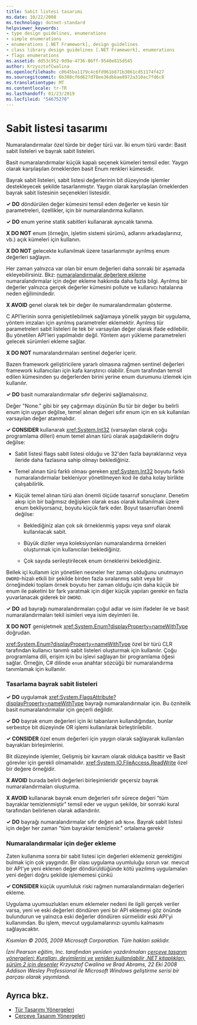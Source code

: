 ```yaml
---
title: Sabit listesi tasarımı
ms.date: 10/22/2008
ms.technology: dotnet-standard
helpviewer_keywords:
- type design guidelines, enumerations
- simple enumerations
- enumerations [.NET Framework], design guidelines
- class library design guidelines [.NET Framework], enumerations
- flags enumerations
ms.assetid: dd53c952-9d9a-4736-86ff-9540e815d545
author: KrzysztofCwalina
ms.openlocfilehash: c0645ba1179c4c6fd961b871b3061cd51174f427
ms.sourcegitcommit: 6b308cf6d627d78ee36dbbae8972a310ac7fd6c8
ms.translationtype: MT
ms.contentlocale: tr-TR
ms.lasthandoff: 01/23/2019
ms.locfileid: "54675270"
---
```

# <a name="enum-design"></a>Sabit listesi tasarımı
Numaralandırmalar özel türde bir değer türü var. İki enum türü vardır: Basit sabit listeleri ve bayrak sabit listeleri.  
  
 Basit numaralandırmalar küçük kapalı seçenek kümeleri temsil eder. Yaygın olarak karşılaşılan örneklerden basit Enum renkleri kümesidir.  
  
 Bayrak sabit listeleri, sabit listesi değerlerinin bit düzeyinde işlemler destekleyecek şekilde tasarlanmıştır. Yaygın olarak karşılaşılan örneklerden bayrak sabit listesinin seçenekleri listesidir.  
  
 **✓ DO** döndürülen değer kümesini temsil eden değerler ve kesin tür parametreleri, özellikler, için bir numaralandırma kullanın.  
  
 **✓ DO** enum yerine statik sabitleri kullanarak ayrıcalık tanıma.  
  
 **X DO NOT** enum (örneğin, işletim sistemi sürümü, adlarını arkadaşlarınız, vb.) açık kümeleri için kullanın.  
  
 **X DO NOT** gelecekte kullanılmak üzere tasarlanmıştır ayrılmış enum değerleri sağlayın.  
  
 Her zaman yalnızca var olan bir enum değerleri daha sonraki bir aşamada ekleyebilirsiniz. Bkz: [numaralandırmalar değerlere ekleme](#add_value) numaralandırmalar için değer ekleme hakkında daha fazla bilgi. Ayrılmış bir değerler yalnızca gerçek değerler kümesini pollute ve kullanıcı hatalarına neden eğilimindedir.  
  
 **X AVOID** genel olarak tek bir değer ile numaralandırmaları gösterme.  
  
 C API'lerinin sonra genişletilebilmek sağlamaya yönelik yaygın bir uygulama, yöntem imzaları için ayrılmış parametreler eklemektir. Ayrılmış tür parametreleri sabit listeleri ile tek bir varsayılan değer olarak ifade edilebilir. Bu yönetilen API'leri yapılmalıdır değil. Yöntem aşırı yükleme parametreleri gelecek sürümleri ekleme sağlar.  
  
 **X DO NOT** numaralandırmaları sentinel değerler içerir.  
  
 Bazen framework geliştiricilere yararlı olmasına rağmen sentinel değerleri framework kullanıcıları için kafa karıştırıcı olabilir. Enum tarafından temsil edilen kümesinden şu değerlerden birini yerine enum durumunu izlemek için kullanılır.  
  
 **✓ DO** basit numaralandırmalar sıfır değerini sağlamalısınız.  
  
 Değer "None." gibi bir şey çağırmayı düşünün Bu tür bir değer bu belirli enum için uygun değilse, temel alınan değeri sıfır enum için en sık kullanılan varsayılan değer atanmalıdır.  
  
 **✓ CONSIDER** kullanarak <xref:System.Int32> (varsayılan olarak çoğu programlama dilleri) enum temel alınan türü olarak aşağıdakilerin doğru değilse:  
  
-   Sabit listesi flags sabit listesi olduğu ve 32'den fazla bayraklarınız veya ileride daha fazlasına sahip olmayı beklediğiniz.  
  
-   Temel alınan türü farklı olması gereken <xref:System.Int32> boyutu farklı numaralandırmalar bekleniyor yönetilmeyen kod ile daha kolay birlikte çalışabilirlik.  
  
-   Küçük temel alınan türü alan önemli ölçüde tasarruf sonuçlanır. Denetim akışı için bir bağımsız değişken olarak esas olarak kullanılmak üzere enum bekliyorsanız, boyutu küçük fark eder. Boyut tasarrufları önemli değilse:  
  
    -   Beklediğiniz alan çok sık örneklenmiş yapısı veya sınıf olarak kullanılacak sabit.  
  
    -   Büyük diziler veya koleksiyonları numaralandırma örnekleri oluşturmak için kullanıcıları beklediğiniz.  
  
    -   Çok sayıda serileştirilecek enum örneklerini beklediğiniz.  
  
 Bellek içi kullanım için yönetilen nesneler her zaman olduğunu unutmayın `DWORD`-hizalı etkili bir şekilde birden fazla sıralanmış sabit veya bir örneğindeki toplam örnek boyutu her zaman olduğu için daha küçük bir enum ile paketini bir fark yaratmak için diğer küçük yapıları gerekir en fazla yuvarlanacak giderek bir `DWORD`.  
  
 **✓ DO** ad bayrağı numaralandırmaları çoğul adlar ve isim ifadeler ile ve basit numaralandırmaları tekil isimleri veya isim deyimleri ile.  
  
 **X DO NOT** genişletmek <xref:System.Enum?displayProperty=nameWithType> doğrudan.  
  
 <xref:System.Enum?displayProperty=nameWithType> özel bir türü CLR tarafından kullanıcı tanımlı sabit listeleri oluşturmak için kullanılır. Çoğu programlama dili, erişim için bu işlevi sağlayan bir programlama öğesi sağlar. Örneğin, C# dilinde `enum` anahtar sözcüğü bir numaralandırma tanımlamak için kullanılır.  
  
<a name="design"></a>   
### <a name="designing-flag-enums"></a>Tasarlama bayrak sabit listeleri  
 **✓ DO** uygulamak <xref:System.FlagsAttribute?displayProperty=nameWithType> bayrağı numaralandırmalar için. Bu öznitelik basit numaralandırmalar için geçerli değildir.  
  
 **✓ DO** bayrak enum değerleri için iki tabanların kullandığından, bunlar serbestçe bit düzeyinde OR işlemi kullanılarak birleştirilebilir.  
  
 **✓ CONSIDER** özel enum değerleri için yaygın olarak sağlayarak kullanılan bayrakları birleşimlerini.  
  
 Bit düzeyinde işlemler, Gelişmiş bir kavram olarak oldukça basittir ve Basit görevler için gerekli olmamalıdır. <xref:System.IO.FileAccess.ReadWrite> özel bir değere örneğidir.  
  
 **X AVOID** burada belirli değerleri birleşimleridir geçersiz bayrak numaralandırmaları oluşturma.  
  
 **X AVOID** kullanarak bayrak enum değerleri sıfır sürece değeri "tüm bayraklar temizlenmiştir" temsil eder ve uygun şekilde, bir sonraki kural tarafından belirlenen olarak adlandırılır.  
  
 **✓ DO** bayrağı numaralandırmalar sıfır değeri adı `None`. Bayrak sabit listesi için değer her zaman "tüm bayraklar temizlenir." ortalama gerekir  
  
<a name="add_value"></a>   
### <a name="adding-value-to-enums"></a>Numaralandırmalar için değer ekleme  
 Zaten kullanıma sonra bir sabit listesi için değerleri eklemeniz gerektiğini bulmak için çok yaygındır. Bir olası uygulama uyumluluğu sorun var. mevcut bir API'ye yeni eklenen değer döndürüldüğünde kötü yazılmış uygulamaları yeni değeri doğru şekilde işlememesi çünkü  
  
 **✓ CONSIDER** küçük uyumluluk riski rağmen numaralandırmaları değerleri ekleme.  
  
 Uygulama uyumsuzlukları enum eklemeler nedeni ile ilgili gerçek veriler varsa, yeni ve eski değerleri döndüren yeni bir API eklemeyi göz önünde bulundurun ve yalnızca eski değerler döndüren sürmelidir eski API'yi kullanımdan. Bu işlem, mevcut uygulamalarınızı uyumlu kalmasını sağlayacaktır.  
  
 *Kısımları © 2005, 2009 Microsoft Corporation. Tüm hakları saklıdır.*  
  
 *İzni Pearson eğitim, Inc. tarafından yeniden yazdırılmaları [çerçeve tasarım yönergeleri: Kuralları, deyimlerini ve yeniden kullanılabilir .NET kitaplıkları, sürüm 2 için desenler](https://www.informit.com/store/framework-design-guidelines-conventions-idioms-and-9780321545619) Krzysztof Cwalina ve Brad Abrams, 22 Eki 2008 Addison Wesley Professional ile Microsoft Windows geliştirme serisi bir parçası olarak yayımlandı.*  
  
## <a name="see-also"></a>Ayrıca bkz.

- [Tür Tasarımı Yönergeleri](../../../docs/standard/design-guidelines/type.md)
- [Çerçeve Tasarım Yönergeleri](../../../docs/standard/design-guidelines/index.md)
